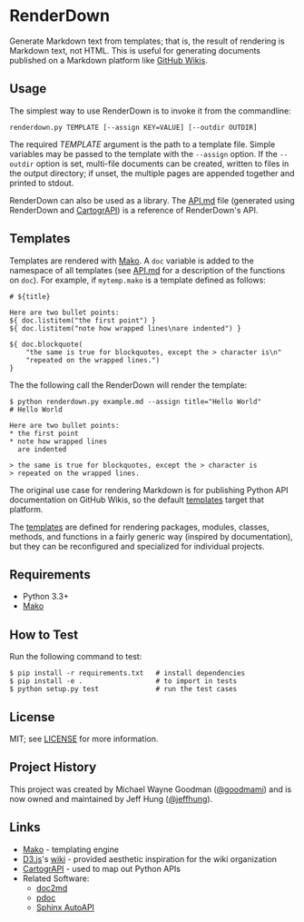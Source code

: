 # RenderDown

Generate Markdown text from templates; that is, the result of
rendering is Markdown text, not HTML. This is useful for
generating documents published on a Markdown platform like
[GitHub Wikis](https://help.github.com/articles/about-github-wikis/).

## Usage

The simplest way to use RenderDown is to invoke it from the
commandline:

    renderdown.py TEMPLATE [--assign KEY=VALUE] [--outdir OUTDIR]

The required *TEMPLATE* argument is the path to a template file.
Simple variables may be passed to the template with the `--assign`
option. If the `--outdir` option is set, multi-file documents can be
created, written to files in the output directory; if unset, the
multiple pages are appended together and printed to stdout.

RenderDown can also be used as a library. The [API.md](API.md) file
(generated using RenderDown and [CartogrAPI][]) is a reference of
RenderDown's API.

## Templates

Templates are rendered with [Mako][]. A `doc` variable is added to the
namespace of all templates (see [API.md](API.md#renderdown-DocManager)
for a description of the functions on `doc`). For example, if
`mytemp.mako` is a template defined as follows:

```
# ${title}

Here are two bullet points:
${ doc.listitem("the first point") }
${ doc.listitem("note how wrapped lines\nare indented") }

${ doc.blockquote(
    "the same is true for blockquotes, except the > character is\n"
    "repeated on the wrapped lines.")
}
```

The the following call the RenderDown will render the template:

```
$ python renderdown.py example.md --assign title="Hello World"
# Hello World

Here are two bullet points:
* the first point
* note how wrapped lines
  are indented

> the same is true for blockquotes, except the > character is
> repeated on the wrapped lines.
```

The original use case for rendering Markdown is for publishing Python
API documentation on GitHub Wikis, so the default
[templates](templates) target that platform.

The [templates](../../tree/master/templates) are defined for rendering
packages, modules, classes, methods, and functions in a fairly
generic way (inspired by  documentation), but they
can be reconfigured and specialized for individual projects.

## Requirements

- Python 3.3+
- [Mako][]

## How to Test

Run the following command to test:

```console
$ pip install -r requirements.txt   # install dependencies
$ pip install -e .                  # to import in tests
$ python setup.py test              # run the test cases
```

## License

MIT; see [LICENSE](LICENSE) for more information.

## Project History

This project was created by Michael Wayne Goodman
([@goodmami](https://github.com/goodmami)) and is now owned and maintained by
Jeff Hung ([@jeffhung](https://github.com/jeffhung)).

## Links

- [Mako](http://makotemplates.org/) - templating engine
- [D3.js][]'s [wiki](https://github.com/mbostock/d3/wiki) - provided
  aesthetic inspiration for the wiki organization
- [CartogrAPI][] - used to map out Python APIs
- Related Software:
    + [doc2md](https://github.com/coldfix/doc2md)
    + [pdoc](https://github.com/BurntSushi/pdoc)
    + [Sphinx AutoAPI](https://github.com/rtfd/sphinx-autoapi)

[Mako]: http://makotemplates.org/
[D3.js]: https://d3js.org/
[CartogrAPI]: https://github.com/goodmami/cartograpi
